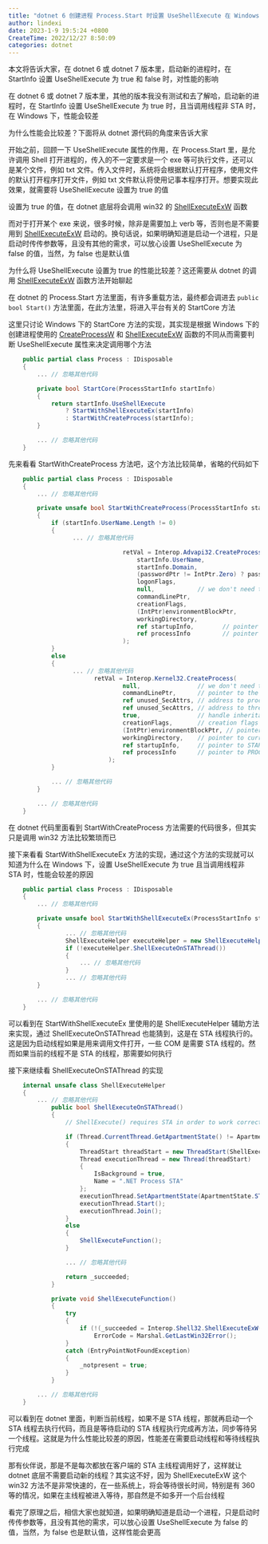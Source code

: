 ```yaml
---
title: "dotnet 6 创建进程 Process.Start 时设置 UseShellExecute 在 Windows 下对性能的影响"
author: lindexi
date: 2023-1-9 19:5:24 +0800
CreateTime: 2022/12/27 8:50:09
categories: dotnet
---
```


本文将告诉大家，在 dotnet 6 或 dotnet 7 版本里，启动新的进程时，在 StartInfo 设置 UseShellExecute 为 true 和 false 时，对性能的影响

<!--more-->


<!-- CreateTime:2022/12/27 8:50:09 -->

<!-- 发布 -->

在 dotnet 6 或 dotnet 7 版本里，其他的版本我没有测试和去了解哈，启动新的进程时，在 StartInfo 设置 UseShellExecute 为 true 时，且当调用线程非 STA 时，在 Windows 下，性能会较差

为什么性能会比较差？下面将从 dotnet 源代码的角度来告诉大家

开始之前，回顾一下 UseShellExecute 属性的作用，在 Process.Start 里，是允许调用 Shell 打开进程的，传入的不一定要求是一个 exe 等可执行文件，还可以是某个文件，例如 txt 文件。传入文件时，系统将会根据默认打开程序，使用文件的默认打开程序打开文件，例如 txt 文件默认将使用记事本程序打开。想要实现此效果，就需要将 UseShellExecute 设置为 true 的值

设置为 true 的值，在 dotnet 底层将会调用 win32 的 [ShellExecuteExW](https://learn.microsoft.com/en-us/windows/win32/api/shellapi/nf-shellapi-shellexecuteexw) 函数

而对于打开某个 exe 来说，很多时候，除非是需要加上 verb 等，否则也是不需要用到 [ShellExecuteExW](https://learn.microsoft.com/en-us/windows/win32/api/shellapi/nf-shellapi-shellexecuteexw) 启动的。换句话说，如果明确知道是启动一个进程，只是启动时传传参数等，且没有其他的需求，可以放心设置 UseShellExecute 为 false 的值，当然，为 false 也是默认值

为什么将 UseShellExecute 设置为 true 的性能比较差？这还需要从 dotnet 的调用 [ShellExecuteExW](https://learn.microsoft.com/en-us/windows/win32/api/shellapi/nf-shellapi-shellexecuteexw) 函数方法开始聊起

在 dotnet 的 Process.Start 方法里面，有许多重载方法，最终都会调进去 `public bool Start()` 方法里面，在此方法里，将进入平台有关的 StartCore 方法

这里只讨论 Windows 下的 StartCore 方法的实现，其实现是根据 Windows 下的创建进程使用的 [CreateProcessW](https://learn.microsoft.com/zh-cn/windows/win32/api/processthreadsapi/nf-processthreadsapi-createprocessw) 和 [ShellExecuteExW](https://learn.microsoft.com/en-us/windows/win32/api/shellapi/nf-shellapi-shellexecuteexw) 函数的不同从而需要判断 UseShellExecute 属性来决定调用哪个方法

```csharp
    public partial class Process : IDisposable
    {
        ... // 忽略其他代码

        private bool StartCore(ProcessStartInfo startInfo)
        {
            return startInfo.UseShellExecute
                ? StartWithShellExecuteEx(startInfo)
                : StartWithCreateProcess(startInfo);
        }

        ... // 忽略其他代码
    }
```

先来看看 StartWithCreateProcess 方法吧，这个方法比较简单，省略的代码如下

```csharp
    public partial class Process : IDisposable
    {
        ... // 忽略其他代码

        private unsafe bool StartWithCreateProcess(ProcessStartInfo startInfo)
        {
            if (startInfo.UserName.Length != 0)
            {
                  ... // 忽略其他代码

                                retVal = Interop.Advapi32.CreateProcessWithLogonW(
                                    startInfo.UserName,
                                    startInfo.Domain,
                                    (passwordPtr != IntPtr.Zero) ? passwordPtr : (IntPtr)passwordInClearTextPtr,
                                    logonFlags,
                                    null,            // we don't need this since all the info is in commandLine
                                    commandLinePtr,
                                    creationFlags,
                                    (IntPtr)environmentBlockPtr,
                                    workingDirectory,
                                    ref startupInfo,        // pointer to STARTUPINFO
                                    ref processInfo         // pointer to PROCESS_INFORMATION
                                );
            }
            else
            {
                  ... // 忽略其他代码
                        retVal = Interop.Kernel32.CreateProcess(
                                null,                // we don't need this since all the info is in commandLine
                                commandLinePtr,      // pointer to the command line string
                                ref unused_SecAttrs, // address to process security attributes, we don't need to inherit the handle
                                ref unused_SecAttrs, // address to thread security attributes.
                                true,                // handle inheritance flag
                                creationFlags,       // creation flags
                                (IntPtr)environmentBlockPtr, // pointer to new environment block
                                workingDirectory,    // pointer to current directory name
                                ref startupInfo,     // pointer to STARTUPINFO
                                ref processInfo      // pointer to PROCESS_INFORMATION
                            );
            }

            ... // 忽略其他代码
        }

        ... // 忽略其他代码
    }
```

在 dotnet 代码里面看到 StartWithCreateProcess 方法需要的代码很多，但其实只是调用 win32 方法比较繁琐而已

接下来看看 StartWithShellExecuteEx 方法的实现，通过这个方法的实现就可以知道为什么在 Windows 下，设置 UseShellExecute 为 true 且当调用线程非 STA 时，性能会较差的原因


```csharp
    public partial class Process : IDisposable
    {
        ... // 忽略其他代码

        private unsafe bool StartWithShellExecuteEx(ProcessStartInfo startInfo)
        {
                ... // 忽略其他代码
                ShellExecuteHelper executeHelper = new ShellExecuteHelper(&shellExecuteInfo);
                if (!executeHelper.ShellExecuteOnSTAThread())
                {
                    ... // 忽略其他代码
                }
                ... // 忽略其他代码
        }

        ... // 忽略其他代码
    }
```

可以看到在 StartWithShellExecuteEx 里使用的是 ShellExecuteHelper 辅助方法来实现，通过 ShellExecuteOnSTAThread 也能猜到，这是在 STA 线程执行的。这是因为启动线程如果是用来调用文件打开，一些 COM 是需要 STA 线程的。然而如果当前的线程不是 STA 的线程，那需要如何执行

接下来继续看 ShellExecuteOnSTAThread 的实现

```csharp
    internal unsafe class ShellExecuteHelper
    {
        ... // 忽略其他代码
            public bool ShellExecuteOnSTAThread()
            {
                // ShellExecute() requires STA in order to work correctly.

                if (Thread.CurrentThread.GetApartmentState() != ApartmentState.STA)
                {
                    ThreadStart threadStart = new ThreadStart(ShellExecuteFunction);
                    Thread executionThread = new Thread(threadStart)
                    {
                        IsBackground = true,
                        Name = ".NET Process STA"
                    };
                    executionThread.SetApartmentState(ApartmentState.STA);
                    executionThread.Start();
                    executionThread.Join();
                }
                else
                {
                    ShellExecuteFunction();
                }

                ... // 忽略其他代码

                return _succeeded;
            }

            private void ShellExecuteFunction()
            {
                try
                {
                    if (!(_succeeded = Interop.Shell32.ShellExecuteExW(_executeInfo)))
                        ErrorCode = Marshal.GetLastWin32Error();
                }
                catch (EntryPointNotFoundException)
                {
                    _notpresent = true;
                }
            }

        ... // 忽略其他代码
    }
```

可以看到在 dotnet 里面，判断当前线程，如果不是 STA 线程，那就再启动一个 STA 线程去执行代码，而且是等待启动的 STA 线程执行完成再方法，同步等待另一个线程。这就是为什么性能比较差的原因，性能差在需要启动线程和等待线程执行完成

那有伙伴说，那是不是每次都放在客户端的 STA 主线程调用好了，这样就让 dotnet 底层不需要启动新的线程？其实这不好，因为 ShellExecuteExW 这个 win32 方法不是非常快速的，在一些系统上，将会等待很长时间，特别是有 360 等的情况，如果在主线程被进入等待，那自然是不如多开一个后台线程

看完了原理之后，相信大家也就知道，如果明确知道是启动一个进程，只是启动时传传参数等，且没有其他的需求，可以放心设置 UseShellExecute 为 false 的值，当然，为 false 也是默认值，这样性能会更高
